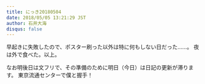 ```yaml
---
title: にっき20180504
date: 2018/05/05 13:21:29 JST
author: 石井大海
disqus: false
---
```


早起きに失敗したので、ポスター刷った以外は特に何もしない日だった……。
夜は外で食べた。以上。

なお明後日は文フリで、その準備のために明日（今日）は日記の更新が滞ります。
東京流通センターで僕と握手！
